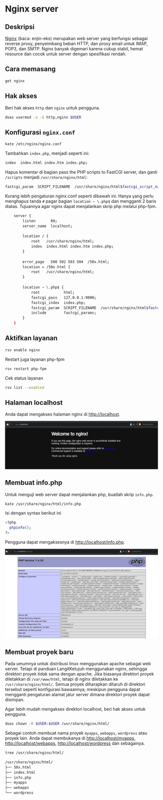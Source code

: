 # Nginx server

## Deskripsi

[Nginx] (baca: enjin-eks) merupakan web server yang berfungsi sebagai reverse proxy, penyeimbang beban HTTP, dan proxy email untuk IMAP, POP3, dan SMTP. Nginx banyak digemari karena cukup stabil, hemat resource dan cocok untuk server dengan spesifikasi rendah.

## Cara memasang

```sh
get nginx
```

## Hak akses

Beri hak akses `http` dan `nginx` untuk pengguna.

```sh
doas usermod -a -G http,nginx $USER
```

## Konfigurasi `nginx.conf`

```sh
kate /etc/nginx/nginx.conf
```

Tambahkan `index.php`, menjadi seperti ini:

```sh
index  index.html index.htm index.php;
```

Hapus komentar di bagian pass the PHP scripts to FastCGI server, dan ganti `/scripts` menjadi `/usr/share/nginx/html`:

```sh
fastcgi_param  SCRIPT_FILENAME  /usr/share/nginx/html$fastcgi_script_name;
```

Kurang lebih pengaturan nginx.conf seperti dibawah ini. Hanya yang perlu menghapus tanda `#` pagar bagian `location ~ \.php$` dan mengganti 2 baris diatas. Tujuannya agar nginx dapat menjalankan skrip php melalui php-fpm.

```sh
    server {
        listen       80;
        server_name  localhost;

        location / {
            root   /usr/share/nginx/html;
            index  index.html index.htm index.php;
        }

        error_page   500 502 503 504  /50x.html;
        location = /50x.html {
            root   /usr/share/nginx/html;
        }

        location ~ \.php$ {
            root           html;
            fastcgi_pass   127.0.0.1:9000;
            fastcgi_index  index.php;
            fastcgi_param  SCRIPT_FILENAME  /usr/share/nginx/html$fastcgi_script_name;
            include        fastcgi_params;
        }
    }
```

## Aktifkan layanan

```sh
rsv enable nginx
```

Restart juga layanan php-fpm

```sh
rsv restart php-fpm
```

Cek status layanan

```sh
rsv list --enabled
```

## Halaman localhost

Anda dapat mengakses halaman nginx di <http://localhost>.

![Nginx LangitKetujuh](../../media/image/nginx-langitketujuh-id-1.webp)

## Membuat info.php

Untuk menguji web server dapat menjalankan php, buatlah skrip `info.php`.

```sh
kate /usr/share/nginx/html/info.php
```

Isi dengan syntax berikut ini

```sh
<?php
  phpinfo();
?>
```

Pengguna dapat mengaksesnya di <http://localhost/info.php>.

![PHP info LangitKetujuh](../../media/image/php-info-langitketujuh-id.webp)

## Membuat proyek baru

Pada umumnya untuk distribusi linux menggunakan apache sebagai web server. Tetapi di panduan LangitKetujuh menggunakan nginx, sehingga direktori proyek tidak sama dengan apache. Jika biasanya direktori proyek diletakkan di `/var/www/html`, tetapi di nginx diletakkan ke `/usr/share/nginx/html/`. Semua proyek diharapkan ditaruh di direktori tersebut seperti konfigurasi bawaannya, meskipun pengguna dapat mengganti pengaturan alamat jalur server dimana direktori proyek dapat disimpan.

Agar lebih mudah mengakses direktori localhost, beri hak akses untuk pengguna.

```sh
doas chown -R $USER:$USER /usr/share/nginx/html/
```

Sebagai contoh membuat nama proyek `myapps`, `webapps`, `wordpress` atau proyek lain. Anda dapat membukanya di <http://localhost/myapps>, <http://localhost/webapps>, <http://localhost/wordpress> dan sebagainya.

```sh
tree /usr/share/nginx/html/
```

```sh
/usr/share/nginx/html/
├── 50x.html
├── index.html
├── info.php
├── myapps
├── webapps
└── wordpress
```

[Nginx]:https://nginx.org/
